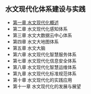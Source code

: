 ## 水文现代化体系建设与实践
- [第一章 水文现代化概述](chapter1.md)
- 第二章 水文现代化感知体系
- 第三章 水文大数据云中心体系
- 第四章 水文大地图体系
- 第五章 水文大脑
- 第六章 水文现代化智慧服务体系
- 第七章 水文现代化信息安全体系
- 第八章 水文现代化智慧运维体系
- 第九章 水文现代化标准规范体系
- 第十章 水文现代化的实践应用
- 第十一章 水文现代化的发展与展望